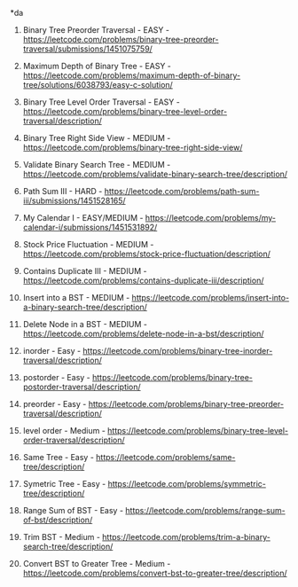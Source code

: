 *da
1. Binary Tree Preorder Traversal - EASY - https://leetcode.com/problems/binary-tree-preorder-traversal/submissions/1451075759/

2. Maximum Depth of Binary Tree - EASY - https://leetcode.com/problems/maximum-depth-of-binary-tree/solutions/6038793/easy-c-solution/

3. Binary Tree Level Order Traversal - EASY - https://leetcode.com/problems/binary-tree-level-order-traversal/description/

4. Binary Tree Right Side View - MEDIUM - https://leetcode.com/problems/binary-tree-right-side-view/

5. Validate Binary Search Tree - MEDIUM - https://leetcode.com/problems/validate-binary-search-tree/description/

6. Path Sum III - HARD - https://leetcode.com/problems/path-sum-iii/submissions/1451528165/

7. My Calendar I - EASY/MEDIUM - https://leetcode.com/problems/my-calendar-i/submissions/1451531892/

8. Stock Price Fluctuation - MEDIUM - https://leetcode.com/problems/stock-price-fluctuation/description/

9. Contains Duplicate III - MEDIUM - https://leetcode.com/problems/contains-duplicate-iii/description/

10. Insert into a BST - MEDIUM - https://leetcode.com/problems/insert-into-a-binary-search-tree/description/

11. Delete Node in a BST - MEDIUM - https://leetcode.com/problems/delete-node-in-a-bst/description/

12. inorder - Easy - https://leetcode.com/problems/binary-tree-inorder-traversal/description/

13. postorder - Easy - https://leetcode.com/problems/binary-tree-postorder-traversal/description/

14. preorder - Easy - https://leetcode.com/problems/binary-tree-preorder-traversal/description/

15. level order - Medium - https://leetcode.com/problems/binary-tree-level-order-traversal/description/

16. Same Tree - Easy - https://leetcode.com/problems/same-tree/description/

17. Symetric Tree - Easy - https://leetcode.com/problems/symmetric-tree/description/

18. Range Sum of BST - Easy - https://leetcode.com/problems/range-sum-of-bst/description/

19. Trim BST - Medium - https://leetcode.com/problems/trim-a-binary-search-tree/description/

20. Convert BST to Greater Tree - Medium - https://leetcode.com/problems/convert-bst-to-greater-tree/description/
